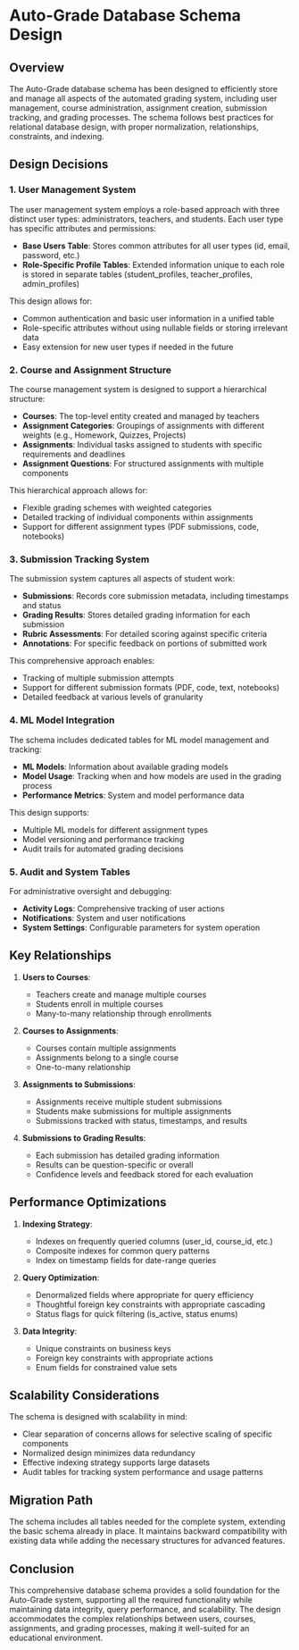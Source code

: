 # Auto-Grade Database Schema Design

## Overview

The Auto-Grade database schema has been designed to efficiently store and manage all aspects of the automated grading system, including user management, course administration, assignment creation, submission tracking, and grading processes. The schema follows best practices for relational database design, with proper normalization, relationships, constraints, and indexing.

## Design Decisions

### 1. User Management System

The user management system employs a role-based approach with three distinct user types: administrators, teachers, and students. Each user type has specific attributes and permissions:

- **Base Users Table**: Stores common attributes for all user types (id, email, password, etc.)
- **Role-Specific Profile Tables**: Extended information unique to each role is stored in separate tables (student_profiles, teacher_profiles, admin_profiles)
  
This design allows for:
- Common authentication and basic user information in a unified table
- Role-specific attributes without using nullable fields or storing irrelevant data
- Easy extension for new user types if needed in the future

### 2. Course and Assignment Structure

The course management system is designed to support a hierarchical structure:

- **Courses**: The top-level entity created and managed by teachers
- **Assignment Categories**: Groupings of assignments with different weights (e.g., Homework, Quizzes, Projects)
- **Assignments**: Individual tasks assigned to students with specific requirements and deadlines
- **Assignment Questions**: For structured assignments with multiple components

This hierarchical approach allows for:
- Flexible grading schemes with weighted categories
- Detailed tracking of individual components within assignments
- Support for different assignment types (PDF submissions, code, notebooks)

### 3. Submission Tracking System

The submission system captures all aspects of student work:

- **Submissions**: Records core submission metadata, including timestamps and status
- **Grading Results**: Stores detailed grading information for each submission
- **Rubric Assessments**: For detailed scoring against specific criteria
- **Annotations**: For specific feedback on portions of submitted work

This comprehensive approach enables:
- Tracking of multiple submission attempts
- Support for different submission formats (PDF, code, text, notebooks)
- Detailed feedback at various levels of granularity

### 4. ML Model Integration

The schema includes dedicated tables for ML model management and tracking:

- **ML Models**: Information about available grading models
- **Model Usage**: Tracking when and how models are used in the grading process
- **Performance Metrics**: System and model performance data

This design supports:
- Multiple ML models for different assignment types
- Model versioning and performance tracking
- Audit trails for automated grading decisions

### 5. Audit and System Tables

For administrative oversight and debugging:

- **Activity Logs**: Comprehensive tracking of user actions
- **Notifications**: System and user notifications
- **System Settings**: Configurable parameters for system operation

## Key Relationships

1. **Users to Courses**:
   - Teachers create and manage multiple courses
   - Students enroll in multiple courses
   - Many-to-many relationship through enrollments

2. **Courses to Assignments**:
   - Courses contain multiple assignments
   - Assignments belong to a single course
   - One-to-many relationship

3. **Assignments to Submissions**:
   - Assignments receive multiple student submissions
   - Students make submissions for multiple assignments
   - Submissions tracked with status, timestamps, and results

4. **Submissions to Grading Results**:
   - Each submission has detailed grading information
   - Results can be question-specific or overall
   - Confidence levels and feedback stored for each evaluation

## Performance Optimizations

1. **Indexing Strategy**:
   - Indexes on frequently queried columns (user_id, course_id, etc.)
   - Composite indexes for common query patterns
   - Index on timestamp fields for date-range queries

2. **Query Optimization**:
   - Denormalized fields where appropriate for query efficiency
   - Thoughtful foreign key constraints with appropriate cascading
   - Status flags for quick filtering (is_active, status enums)

3. **Data Integrity**:
   - Unique constraints on business keys
   - Foreign key constraints with appropriate actions
   - Enum fields for constrained value sets

## Scalability Considerations

The schema is designed with scalability in mind:

- Clear separation of concerns allows for selective scaling of specific components
- Normalized design minimizes data redundancy
- Effective indexing strategy supports large datasets
- Audit tables for tracking system performance and usage patterns

## Migration Path

The schema includes all tables needed for the complete system, extending the basic schema already in place. It maintains backward compatibility with existing data while adding the necessary structures for advanced features.

## Conclusion

This comprehensive database schema provides a solid foundation for the Auto-Grade system, supporting all the required functionality while maintaining data integrity, query performance, and scalability. The design accommodates the complex relationships between users, courses, assignments, and grading processes, making it well-suited for an educational environment.
